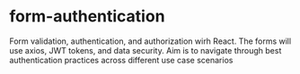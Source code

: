 # form-authentication
Form validation, authentication, and authorization wirh React. The forms will use axios, JWT tokens, and data security. Aim is to navigate through best authentication practices across different use case scenarios
